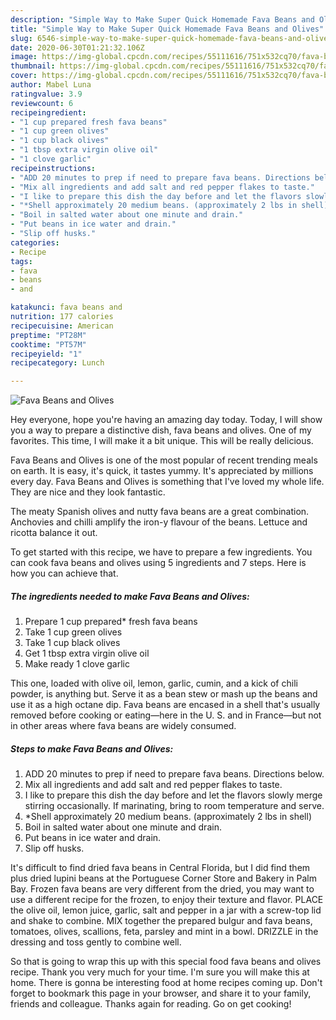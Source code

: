 ```yaml
---
description: "Simple Way to Make Super Quick Homemade Fava Beans and Olives"
title: "Simple Way to Make Super Quick Homemade Fava Beans and Olives"
slug: 6546-simple-way-to-make-super-quick-homemade-fava-beans-and-olives
date: 2020-06-30T01:21:32.106Z
image: https://img-global.cpcdn.com/recipes/55111616/751x532cq70/fava-beans-and-olives-recipe-main-photo.jpg
thumbnail: https://img-global.cpcdn.com/recipes/55111616/751x532cq70/fava-beans-and-olives-recipe-main-photo.jpg
cover: https://img-global.cpcdn.com/recipes/55111616/751x532cq70/fava-beans-and-olives-recipe-main-photo.jpg
author: Mabel Luna
ratingvalue: 3.9
reviewcount: 6
recipeingredient:
- "1 cup prepared fresh fava beans"
- "1 cup green olives"
- "1 cup black olives"
- "1 tbsp extra virgin olive oil"
- "1 clove garlic"
recipeinstructions:
- "ADD 20 minutes to prep if need to prepare fava beans. Directions below."
- "Mix all ingredients and add salt and red pepper flakes to taste."
- "I like to prepare this dish the day before and let the flavors slowly merge stirring occasionally. If marinating, bring to room temperature and serve."
- "*Shell approximately 20 medium beans. (approximately 2 lbs in shell)"
- "Boil in salted water about one minute and drain."
- "Put beans in ice water and drain."
- "Slip off husks."
categories:
- Recipe
tags:
- fava
- beans
- and

katakunci: fava beans and 
nutrition: 177 calories
recipecuisine: American
preptime: "PT28M"
cooktime: "PT57M"
recipeyield: "1"
recipecategory: Lunch

---
```



![Fava Beans and Olives](https://img-global.cpcdn.com/recipes/55111616/751x532cq70/fava-beans-and-olives-recipe-main-photo.jpg)

Hey everyone, hope you're having an amazing day today. Today, I will show you a way to prepare a distinctive dish, fava beans and olives. One of my favorites. This time, I will make it a bit unique. This will be really delicious.

Fava Beans and Olives is one of the most popular of recent trending meals on earth. It is easy, it's quick, it tastes yummy. It's appreciated by millions every day. Fava Beans and Olives is something that I've loved my whole life. They are nice and they look fantastic.

The meaty Spanish olives and nutty fava beans are a great combination. Anchovies and chilli amplify the iron-y flavour of the beans. Lettuce and ricotta balance it out.


To get started with this recipe, we have to prepare a few ingredients. You can cook fava beans and olives using 5 ingredients and 7 steps. Here is how you can achieve that.

<!--inarticleads1-->

##### The ingredients needed to make Fava Beans and Olives:

1. Prepare 1 cup prepared* fresh fava beans
1. Take 1 cup green olives
1. Take 1 cup black olives
1. Get 1 tbsp extra virgin olive oil
1. Make ready 1 clove garlic


This one, loaded with olive oil, lemon, garlic, cumin, and a kick of chili powder, is anything but. Serve it as a bean stew or mash up the beans and use it as a high octane dip. Fava beans are encased in a shell that&#39;s usually removed before cooking or eating—here in the U. S. and in France—but not in other areas where fava beans are widely consumed. 

<!--inarticleads2-->

##### Steps to make Fava Beans and Olives:

1. ADD 20 minutes to prep if need to prepare fava beans. Directions below.
1. Mix all ingredients and add salt and red pepper flakes to taste.
1. I like to prepare this dish the day before and let the flavors slowly merge stirring occasionally. If marinating, bring to room temperature and serve.
1. *Shell approximately 20 medium beans. (approximately 2 lbs in shell)
1. Boil in salted water about one minute and drain.
1. Put beans in ice water and drain.
1. Slip off husks.


It&#39;s difficult to find dried fava beans in Central Florida, but I did find them plus dried lupini beans at the Portuguese Corner Store and Bakery in Palm Bay. Frozen fava beans are very different from the dried, you may want to use a different recipe for the frozen, to enjoy their texture and flavor. PLACE the olive oil, lemon juice, garlic, salt and pepper in a jar with a screw-top lid and shake to combine. MIX together the prepared bulgur and fava beans, tomatoes, olives, scallions, feta, parsley and mint in a bowl. DRIZZLE in the dressing and toss gently to combine well. 

So that is going to wrap this up with this special food fava beans and olives recipe. Thank you very much for your time. I'm sure you will make this at home. There is gonna be interesting food at home recipes coming up. Don't forget to bookmark this page in your browser, and share it to your family, friends and colleague. Thanks again for reading. Go on get cooking!
